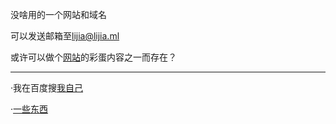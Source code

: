 没啥用的一个网站和域名

可以发送邮箱至[lijia@lijia.ml](mailto:lijia@lijia.ml)

或许可以做个[网站](https://lijiajunljj.github.io)的彩蛋内容之一而存在？

---

·我在百度搜[我自己](https://www.baidu.com/s?wd=lijiakaijun)

·[一些东西](https://lijia.ml/base64)
